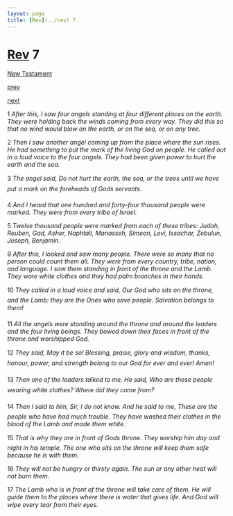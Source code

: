 ```yaml
---
layout: page
title: [Rev](../rev) 7
---
```


# [Rev](../rev) 7

[New Testament](/new-testament)


[prev](rev-6.html)


[next](rev-8.html)

1 _After this, I saw four angels standing at four different places on the earth. They were holding back the winds coming from every way. They did this so that no wind would blow on the earth, or on the sea, or on any tree._

2 _Then I saw another angel coming up from the place where the sun rises. He had something to put the mark of the living God on people. He called out in a loud voice to the four angels. They had been given power to hurt the earth and the sea._

3 _The angel said, Do not hurt the earth, the sea, or the trees until we have put a mark on the foreheads of Gods servants._

4 _And I heard that one hundred and forty-four thousand people were marked. They were from every tribe of Israel._

5 _Twelve thousand people were marked from each of these tribes: Judah, Reuben, Gad,  Asher, Naphtali, Manasseh, Simeon, Levi, Issachar, Zebulun, Joseph, Benjamin._

9 _After this, I looked and saw many people. There were so many that no person could count them all. They were from every country, tribe, nation, and language. I saw them standing in front of the throne and the Lamb. They wore white clothes and they had palm branches in their hands._

10 _They called in a loud voice and said, Our God who sits on the throne, and the Lamb:  they are the Ones who save people. Salvation belongs to them!_

11 _All the angels were standing around the throne and around the leaders and the four living beings. They bowed down their faces in front of the throne and worshipped God._

12 _They said, May it be so! Blessing, praise, glory and wisdom, thanks, honour, power, and strength belong to our God for ever and ever! Amen!_

13 _Then one of the leaders talked to me. He said, Who are these people wearing white clothes? Where did they come from?_

14 _Then I said to him, Sir, I do not know. And he said to me, These are the people who have had much trouble. They have washed their clothes in the blood of the Lamb and made them white._

15 _That is why they are in front of Gods throne. They worship him day and night in his temple. The one who sits on the throne will keep them safe because he is with them._

16 _They will not be hungry or thirsty again. The sun or any other heat will not burn them._

17 _The Lamb who is in front of the throne will take care of them. He will guide them to the places where there is water that gives life. And God will wipe every tear from their eyes._

